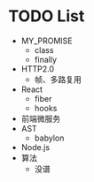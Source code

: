 # TODO List

* MY_PROMISE
  * class
  * finally
* HTTP2.0
  * 帧、多路复用
* React
  * fiber
  * hooks
* 前端微服务
* AST
  * babylon
* Node.js
* 算法
  * 没谱